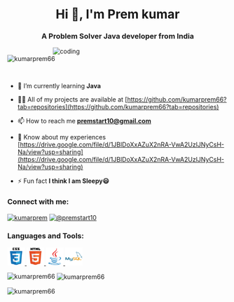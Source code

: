 <!-- # kumarprem66.github.io -->

<h1 align="center">Hi 👋, I'm Prem kumar</h1>
<h3 align="center">A Problem Solver Java developer from India</h3>


<img align="right" alt="coding" width = "400" src="https://encrypted-tbn0.gstatic.com/images?q=tbn:ANd9GcTQtBPQr3QtF9oShmIQzqvbOMguqQnPzBNIsg&usqp=CAU">


<p align="left"> <img src="https://komarev.com/ghpvc/?username=kumarprem66&label=Profile%20views&color=0e75b6&style=flat" alt="kumarprem66" /> </p>

<p align="left"> <a href="https://twitter.com/" target="blank"><img src="https://img.shields.io/twitter/follow/?logo=twitter&style=for-the-badge" alt="" /></a> </p>

- 🌱 I’m currently learning **Java**

- 👨‍💻 All of my projects are available at [https://github.com/kumarprem66?tab=repositories](https://github.com/kumarprem66?tab=repositories)

- 📫 How to reach me **premstart10@gmail.com**

- 📄 Know about my experiences [https://drive.google.com/file/d/1JBlDoXxAZuX2nRA-VwA2UzlJNyCsH-Na/view?usp=sharing](https://drive.google.com/file/d/1JBlDoXxAZuX2nRA-VwA2UzlJNyCsH-Na/view?usp=sharing)

- ⚡ Fun fact **I think I am Sleepy😃**

<h3 align="left">Connect with me:</h3>
<p align="left">
<a href="https://www.leetcode.com/kumarprem" target="blank"><img align="center" src="https://raw.githubusercontent.com/rahuldkjain/github-profile-readme-generator/master/src/images/icons/Social/leet-code.svg" alt="kumarprem" height="30" width="40" /></a>
<a href="https://www.hackerearth.com/@premstart10" target="blank"><img align="center" src="https://raw.githubusercontent.com/rahuldkjain/github-profile-readme-generator/master/src/images/icons/Social/hackerearth.svg" alt="@premstart10" height="30" width="40" /></a>
</p>

<h3 align="left">Languages and Tools:</h3>
<p align="left"> <a href="https://www.w3schools.com/css/" target="_blank" rel="noreferrer"> <img src="https://raw.githubusercontent.com/devicons/devicon/master/icons/css3/css3-original-wordmark.svg" alt="css3" width="40" height="40"/> </a> <a href="https://www.w3.org/html/" target="_blank" rel="noreferrer"> <img src="https://raw.githubusercontent.com/devicons/devicon/master/icons/html5/html5-original-wordmark.svg" alt="html5" width="40" height="40"/> </a> <a href="https://www.java.com" target="_blank" rel="noreferrer"> <img src="https://raw.githubusercontent.com/devicons/devicon/master/icons/java/java-original.svg" alt="java" width="40" height="40"/> </a> <a href="https://www.mysql.com/" target="_blank" rel="noreferrer"> <img src="https://raw.githubusercontent.com/devicons/devicon/master/icons/mysql/mysql-original-wordmark.svg" alt="mysql" width="40" height="40"/> </a> </p>

<p><img align="left" src="https://github-readme-stats.vercel.app/api/top-langs?username=kumarprem66&show_icons=true&locale=en&layout=compact" alt="kumarprem66" /></p>

<p>&nbsp;<img align="center" src="https://github-readme-stats.vercel.app/api?username=kumarprem66&show_icons=true&locale=en" alt="kumarprem66" /></p>

<p><img align="center" src="https://github-readme-streak-stats.herokuapp.com/?user=kumarprem66&" alt="kumarprem66" /></p>

